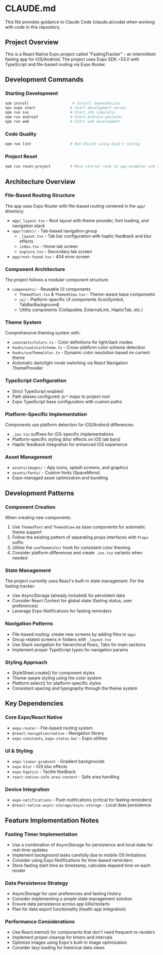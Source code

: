 # CLAUDE.md

This file provides guidance to Claude Code (claude.ai/code) when working with code in this repository.

## Project Overview

This is a React Native Expo project called "FastingTracker" - an intermittent fasting app for iOS/Android. The project uses Expo SDK ~53.0 with TypeScript and file-based routing via Expo Router.

## Development Commands

### Starting Development
```bash
npm install                    # Install dependencies
npx expo start                # Start development server
npm run ios                   # Start iOS simulator
npm run android               # Start Android emulator
npm run web                   # Start web development
```

### Code Quality
```bash
npm run lint                  # Run ESLint using Expo's config
```

### Project Reset
```bash
npm run reset-project         # Move starter code to app-example/ and create blank app/
```

## Architecture Overview

### File-Based Routing Structure
The app uses Expo Router with file-based routing centered in the `app/` directory:

- `app/_layout.tsx` - Root layout with theme provider, font loading, and navigation stack
- `app/(tabs)/` - Tab-based navigation group
  - `_layout.tsx` - Tab bar configuration with haptic feedback and blur effects
  - `index.tsx` - Home tab screen
  - `explore.tsx` - Secondary tab screen  
- `app/+not-found.tsx` - 404 error screen

### Component Architecture
The project follows a modular component structure:

- `components/` - Reusable UI components
  - `ThemedText.tsx` & `ThemedView.tsx` - Theme-aware base components
  - `ui/` - Platform-specific UI components (IconSymbol, TabBarBackground)
  - Utility components (Collapsible, ExternalLink, HapticTab, etc.)

### Theme System
Comprehensive theming system with:
- `constants/Colors.ts` - Color definitions for light/dark modes
- `hooks/useColorScheme.ts` - Cross-platform color scheme detection
- `hooks/useThemeColor.ts` - Dynamic color resolution based on current theme
- Automatic dark/light mode switching via React Navigation ThemeProvider

### TypeScript Configuration
- Strict TypeScript enabled
- Path aliases configured: `@/*` maps to project root
- Expo TypeScript base configuration with custom paths

### Platform-Specific Implementation
Components use platform detection for iOS/Android differences:
- `.ios.tsx` suffixes for iOS-specific implementations
- Platform-specific styling (blur effects on iOS tab bars)
- Haptic feedback integration for enhanced iOS experience

### Asset Management
- `assets/images/` - App icons, splash screens, and graphics
- `assets/fonts/` - Custom fonts (SpaceMono)
- Expo-managed asset optimization and bundling

## Development Patterns

### Component Creation
When creating new components:
1. Use `ThemedText` and `ThemedView` as base components for automatic theme support
2. Follow the existing pattern of separating props interfaces with `Props` suffix
3. Utilize the `useThemeColor` hook for consistent color theming
4. Consider platform differences and create `.ios.tsx` variants when needed

### State Management
The project currently uses React's built-in state management. For the fasting tracker:
- Use AsyncStorage (already included) for persistent data
- Consider React Context for global state (fasting status, user preferences)
- Leverage Expo Notifications for fasting reminders

### Navigation Patterns
- File-based routing: create new screens by adding files to `app/`
- Group related screens in folders with `_layout.tsx`
- Use Stack navigation for hierarchical flows, Tabs for main sections
- Implement proper TypeScript types for navigation params

### Styling Approach
- StyleSheet.create() for component styles
- Theme-aware styling using the color system
- Platform.select() for platform-specific styles
- Consistent spacing and typography through the theme system

## Key Dependencies

### Core Expo/React Native
- `expo-router` - File-based routing system
- `@react-navigation/native` - Navigation library
- `expo-constants`, `expo-status-bar` - Expo utilities

### UI & Styling
- `expo-linear-gradient` - Gradient backgrounds
- `expo-blur` - iOS blur effects
- `expo-haptics` - Tactile feedback
- `react-native-safe-area-context` - Safe area handling

### Device Integration
- `expo-notifications` - Push notifications (critical for fasting reminders)
- `@react-native-async-storage/async-storage` - Local data persistence

## Feature Implementation Notes

### Fasting Timer Implementation
- Use a combination of AsyncStorage for persistence and local state for real-time updates
- Implement background tasks carefully due to mobile OS limitations
- Consider using Expo Notifications for time-based reminders
- Store fasting start time as timestamp, calculate elapsed time on each render

### Data Persistence Strategy
- AsyncStorage for user preferences and fasting history
- Consider implementing a simple state management solution
- Ensure data persistence across app kills/restarts
- Plan for data export functionality (health app integration)

### Performance Considerations
- Use React.memo() for components that don't need frequent re-renders
- Implement proper cleanup for timers and intervals
- Optimize images using Expo's built-in image optimization
- Consider lazy loading for historical data views